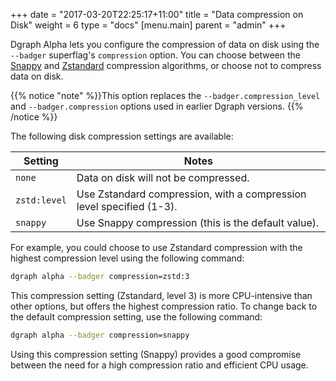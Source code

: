 +++
date = "2017-03-20T22:25:17+11:00"
title = "Data compression on Disk"
weight = 6
type = "docs"
[menu.main]
    parent = "admin"
+++

Dgraph Alpha lets you configure the compression of data on disk using the `--badger`
superflag's `compression` option. You can choose between the
[Snappy](https://github.com/golang/snappy) and
[Zstandard](https://github.com/facebook/zstd) compression algorithms, or choose
not to compress data on disk.

{{% notice "note" %}}This option replaces the  `--badger.compression_level` and
`--badger.compression` options used in earlier Dgraph versions. {{% /notice %}}

The following disk compression settings are available:

| Setting    | Notes                                                                |
|------------|----------------------------------------------------------------------|
|`none`      | Data on disk will not be compressed.                                 |
|`zstd:level`| Use Zstandard compression, with a compression level specified (1-3). |
|`snappy`    | Use Snappy compression (this is the default value).                  |

For example, you could choose to use Zstandard compression with the highest
compression level using the following command:

```sh
dgraph alpha --badger compression=zstd:3
```

This compression setting (Zstandard, level 3) is more CPU-intensive than other
options, but offers the highest compression ratio. To change back to the default
compression setting, use the following command:


```sh
dgraph alpha --badger compression=snappy
```

Using this compression setting (Snappy) provides a good compromise between the
need for a high compression ratio and efficient CPU usage.
